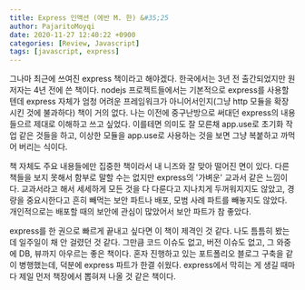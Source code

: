 ```yaml
---
title: Express 인액션 (에반 M. 한) &#35;25
author: PajaritoMoyqi
date: 2020-11-27 12:40:22 +0900
categories: [Review, Javascript]
tags: [javascript, express]
---
```


그나마 최근에 쓰여진 express 책이라고 해야겠다. 한국에서는 3년 전 출간되었지만 원저자는 4년 전에 쓴 책이다. nodejs 프로젝트들에서는 기본적으로 express를 사용할 텐데 express 자체가 엄청 어려운 프레임워크가 아니어서인지(그냥 http 모듈을 확장시킨 것에 불과하다) 책이 거의 없다. 나는 이전에 중구난방으로 써대던 express의 내용들으르 제대로 이해하고 쓰고 싶었다. 이를테면 의미도 잘 모른채 app.use로 초기화 작업 같은 것들을 하고, 이상한 모듈을 app.use로 사용하는 것을 보면 그냥 복붙하고 까먹어 버리는 식이다.

책 자체도 주요 내용들에만 집중한 책이라서 내 니즈와 잘 맞아 떨어진 면이 있다. 다른 책들을 보지 못해서 함부로 말할 수는 없지만 express의 '가벼운' 교과서 같은 느낌이다. 교과서라고 해서 세세하게 모든 것을 다 다룬다고 지나치게 두꺼워지지도 않았고, 경량을 중요시한다고 흔히 빼먹는 보안 파트나 배포, 모범 사례 파트를 빼놓지도 않았다. 개인적으로는 배포할 때의 보안에 관심이 많았어서 보안 파트가 참 좋았다.

express를 한 권으로 빠르게 끝내고 싶다면 이 책이 제격인 것 같다. 나도 틈틈히 봤는데 일주일이 채 안 걸렸던 것 같다. 그만큼 코드 이슈도 없고, 버전 이슈도 없고, 그 와중에 DB, 뷰까지 아우르는 좋은 책이다. 혼자 진행하고 있는 포트폴리오 블로그 구축을 같이 병행했는데, 덕분에 express 파트가 한결 쉬웠다. express에서 막히는 게 생길 때마다 제일 먼저 책장에서 뽑혀져 나올 것 같은 책이다.